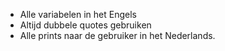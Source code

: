* Alle variabelen in het Engels
* Altijd dubbele quotes gebruiken
* Alle prints naar de gebruiker in het Nederlands.
